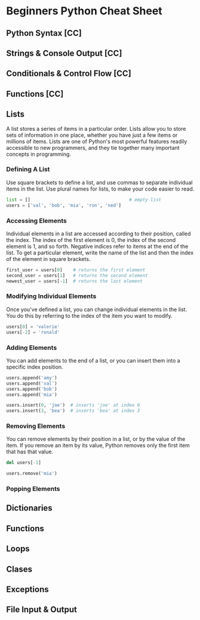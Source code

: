 # Beginners Python Cheat Sheet

## Python Syntax [CC]

## Strings & Console Output [CC]

## Conditionals & Control Flow [CC]

## Functions [CC]

## Lists
A list stores a series of items in a particular order. Lists allow you to store sets of information in one place, whether you have just a few items or millions of items. Lists are one of Python's most powerful features readily accessible to new programmers, and
they tie together many important concepts in programming.

### Defining A List
Use square brackets to define a list, and use commas to separate individual items in the list. Use plural names for lists, to make your code easier to read. 

```python
list = []                                     # empty list
users = ['val', 'bob', 'mia', 'ron', 'ned']
```

### Accessing Elements
Individual elements in a list are accessed according to their position, called the index. The index of the first element is 0, the index of the second element is 1, and so forth. Negative indices refer to items at the end of the list. To get a particular element, write the name of the list and then the index of the element in square brackets.

```python
first_user = users[0]    # returns the first element
second_user = users[1]   # returns the second element
newest_user = users[-1]  # returns the last element
```

### Modifying Individual Elements
Once you've defined a list, you can change individual elements in the list. You do this by referring to the index of the item you want to modify.

```python
users[0] = 'valerie'
users[-2] = 'ronald'
```

### Adding Elements
You can add elements to the end of a list, or you can insert them into a specific index position.

```python
users.append('amy')
users.append('val')
users.append('bob')
users.append('mia')

users.insert(0, 'joe')  # inserts 'joe' at index 0
users.insert(3, 'bea')  # inserts 'bea' at index 3
```

### Removing Elements
You can remove elements by their position in a list, or by the value of the item. If you remove an item by its value, Python removes only the first item that has that value.

```python
del users[-1]

users.remove('mia')
```

### Popping Elements


## Dictionaries

## Functions

## Loops

## Clases

## Exceptions

## File Input & Output
